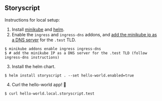 ## Storyscript

Instructions for local setup:

1. Install [minikube](https://github.com/kubernetes/minikube) and [helm](https://github.com/helm/helm).
2. Enable the `ingress` and `ingress-dns` addons, and [add the minikube ip as a DNS server](https://github.com/kubernetes/minikube/tree/master/deploy/addons/ingress-dns#add-the-minikube-ip-as-a-dns-server) for the `.test` TLD.
```
$ minikube addons enable ingress ingress-dns
$ # add the minikube IP as a DNS server for the .test TLD (follow ingress-dns instructions)
```
3. Install the helm chart.
```
$ helm install storyscript . --set hello-world.enabled=true
```
4. Curl the hello-world app! 🚀
```
$ curl hello-world.local.storyscript.test
```
